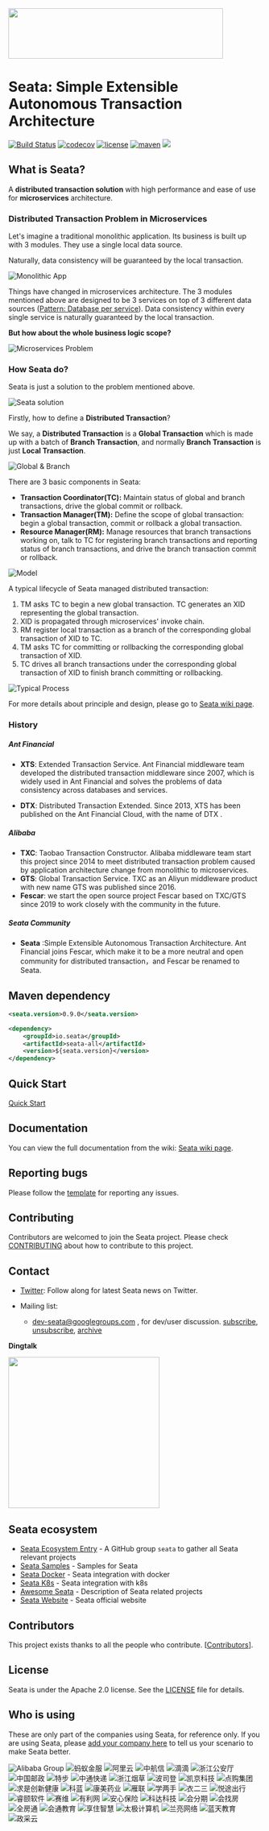 <img src="https://github.com/seata/seata-samples/blob/master/doc/img/seata.png"  height="100" width="426">

# Seata: Simple Extensible Autonomous Transaction Architecture

[![Build Status](https://travis-ci.org/seata/seata.svg?branch=develop)](https://travis-ci.org/seata/seata)
[![codecov](https://codecov.io/gh/seata/seata/branch/develop/graph/badge.svg)](https://codecov.io/gh/seata/seata)
[![license](https://img.shields.io/github/license/seata/seata.svg)](https://www.apache.org/licenses/LICENSE-2.0.html)
[![maven](https://img.shields.io/maven-central/v/io.seata/seata-parent.svg)](https://search.maven.org/search?q=io.seata)
[![](https://img.shields.io/twitter/follow/seataio.svg?label=Follow&style=social&logoWidth=0)](https://twitter.com/intent/follow?screen_name=seataio)


## What is Seata?

A **distributed transaction solution** with high performance and ease of use for **microservices** architecture.
### Distributed Transaction Problem in Microservices

Let's imagine a traditional monolithic application. Its business is built up with 3 modules. They use a single local data source.

Naturally, data consistency will be guaranteed by the local transaction.

![Monolithic App](https://cdn.nlark.com/lark/0/2018/png/18862/1545296770244-4cedf37e-9dc6-4fc0-a97f-f4240b9d8640.png) 

Things have changed in microservices architecture. The 3 modules mentioned above are designed to be 3 services on top of 3 different data sources ([Pattern: Database per service](http://microservices.io/patterns/data/database-per-service.html)). Data consistency within every single service is naturally guaranteed by the local transaction. 

**But how about the whole business logic scope?**

![Microservices Problem](https://cdn.nlark.com/lark/0/2018/png/18862/1545296781231-4029da9c-8803-43a4-ac2f-6c8b1e2ea448.png) 

### How Seata do?

Seata is just a solution to the problem mentioned above. 

![Seata solution](https://cdn.nlark.com/lark/0/2018/png/18862/1545296791074-3bce7bce-025e-45c3-9386-7b95135dade8.png)

Firstly, how to define a **Distributed Transaction**?

We say, a **Distributed Transaction** is a **Global Transaction** which is made up with a batch of **Branch Transaction**, and normally **Branch Transaction** is just **Local Transaction**.

![Global & Branch](https://cdn.nlark.com/lark/0/2018/png/18862/1545015454979-a18e16f6-ed41-44f1-9c7a-bd82c4d5ff99.png) 

There are 3 basic components in Seata: 

- **Transaction Coordinator(TC):** Maintain status of global and branch transactions, drive the global commit or rollback.
- **Transaction Manager(TM):** Define the scope of global transaction: begin a global transaction, commit or rollback a global transaction.
- **Resource Manager(RM):** Manage resources that branch transactions working on, talk to TC for registering branch transactions and reporting status of branch transactions, and drive the branch transaction commit or rollback.

![Model](https://cdn.nlark.com/lark/0/2018/png/18862/1545013915286-4a90f0df-5fda-41e1-91e0-2aa3d331c035.png) 

A typical lifecycle of Seata managed distributed transaction:

1. TM asks TC to begin a new global transaction. TC generates an XID representing the global transaction.
2. XID is propagated through microservices' invoke chain.
3. RM register local transaction as a branch of the corresponding global transaction of XID to TC. 
4. TM asks TC for committing or rollbacking the corresponding global transaction of XID.
5. TC drives all branch transactions under the corresponding global transaction of XID to finish branch committing or rollbacking.

![Typical Process](https://cdn.nlark.com/lark/0/2018/png/18862/1545296917881-26fabeb9-71fa-4f3e-8a7a-fc317d3389f4.png) 

For more details about principle and design, please go to [Seata wiki page](https://github.com/seata/seata/wiki). 

### History

##### Ant Financial

- **XTS**: Extended Transaction Service. Ant Financial middleware team developed the distributed transaction middleware since 2007, which is widely used in Ant Financial and solves the problems of data consistency across databases and services.

- **DTX**: Distributed Transaction Extended. Since 2013, XTS has been published on the Ant Financial Cloud, with the name of DTX .

##### Alibaba

- **TXC**: Taobao Transaction Constructor. Alibaba middleware team start this project since 2014 to meet distributed transaction problem caused by application architecture change from monolithic to microservices.
- **GTS**: Global Transaction Service. TXC as an Aliyun middleware product with new name GTS was published since 2016.
- **Fescar**: we start the open source project Fescar based on TXC/GTS since 2019 to work closely with the community in the future.


##### Seata Community

- **Seata** :Simple Extensible Autonomous Transaction Architecture. Ant Financial joins Fescar, which make it to be a more neutral and open community for distributed transaction，and Fescar be renamed to Seata.



## Maven dependency
```xml
<seata.version>0.9.0</seata.version>

<dependency>
    <groupId>io.seata</groupId>
    <artifactId>seata-all</artifactId>
    <version>${seata.version}</version>
</dependency>

```
## Quick Start

[Quick Start](https://github.com/seata/seata/wiki/Quick-Start)

## Documentation

You can view the full documentation from the wiki: [Seata wiki page](https://github.com/seata/seata/wiki).

## Reporting bugs

Please follow the [template](https://github.com/seata/seata/blob/develop/.github/ISSUE_TEMPLATE/BUG_REPORT.md) for reporting any issues.


## Contributing

Contributors are welcomed to join the Seata project. Please check [CONTRIBUTING](./CONTRIBUTING.md) about how to contribute to this project.


## Contact

* [Twitter](https://twitter.com/seataio): Follow along for latest Seata news on Twitter.

* Mailing list: 
  * dev-seata@googlegroups.com , for dev/user discussion. [subscribe](mailto:dev-seata+subscribe@googlegroups.com), [unsubscribe](mailto:dev-seata+unsubscribe@googlegroups.com), [archive](https://groups.google.com/forum/#!forum/dev-seata)
  
**Dingtalk**

<img src="https://upload-images.jianshu.io/upload_images/4420767-4e95b186a1a1bfba.png?imageMogr2/auto-orient/strip%7CimageView2/2/w/1240"  height="300" width="300">


## Seata ecosystem

* [Seata Ecosystem Entry](https://github.com/seata) - A GitHub group `seata` to gather all Seata relevant projects
* [Seata Samples](https://github.com/seata/seata-samples) - Samples for Seata
* [Seata Docker](https://github.com/seata/seata-docker) - Seata integration with docker
* [Seata K8s](https://github.com/seata/seata-k8s) - Seata integration with k8s
* [Awesome Seata](https://github.com/seata/awesome-seata) - Description of Seata related projects 
* [Seata Website](https://github.com/seata/seata.github.io) - Seata official website

## Contributors

This project exists thanks to all the people who contribute. [[Contributors](https://github.com/seata/seata/graphs/contributors)].

## License

Seata is under the Apache 2.0 license. See the [LICENSE](https://github.com/seata/seata/blob/master/LICENSE) file for details.

## Who is using

These are only part of the companies using Seata, for reference only. If you are using Seata, please [add your company 
here](https://github.com/seata/seata/issues/1246) to tell us your scenario to make Seata better.

![Alibaba Group](https://docs.alibabagroup.com/assets2/images/en/global/logo_header.png)
![蚂蚁金服](https://img.alicdn.com/tfs/TB1Du1couL2gK0jSZFmXXc7iXXa-250-120.jpg)
![阿里云](https://img.alicdn.com/tfs/TB1Ly5oS3HqK1RjSZFPXXcwapXa-238-54.png)
![中航信](http://www.travelsky.net/publish/main/images/logo.gif)
![滴滴](https://website.didiglobal.com/dist/media/logo-zh.a7abd90d.svg)
![浙江公安厅](https://img.alicdn.com/tfs/TB1ctCaoEY1gK0jSZFMXXaWcVXa-255-150.jpg)
![中国邮政](http://www.chinapost.com.cn/res/chinapostplan/structure/181041269.png)
![特步](https://www.xtep.com/images/logo.png)
![中通快递](https://www.zto.com/imgs/logo.png)
![浙江烟草](https://img.alicdn.com/tfs/TB1e7Wiovb2gK0jSZK9XXaEgFXa-1028-160.jpg)
![波司登](https://img.alicdn.com/tfs/TB1vVSjoAT2gK0jSZFkXXcIQFXa-314-170.jpg)
![凯京科技](https://img.alicdn.com/tfs/TB1j0dEop67gK0jSZPfXXahhFXa-400-208.jpg)
![点购集团](https://dgmall-1258058953.cos.ap-chengdu.myqcloud.com/img/logo_t.png)
![求是创新健康](http://www.truthai.cn/static/logo800.png)
![科蓝](https://img.alicdn.com/tfs/TB1DAedopY7gK0jSZKzXXaikpXa-312-142.jpg)
![康美药业](https://www.kanghehealth.com/images/logo.png)
![雁联](https://img.alicdn.com/tfs/TB1FKuioAY2gK0jSZFgXXc5OFXa-200-200.png)
![学两手](https://img.xue2shou.com/g-xue2shou/website/0.8.2/static/logo.png)
![衣二三](https://img.alicdn.com/tfs/TB1OCGioCf2gK0jSZFPXXXsopXa-500-179.jpg)
![悦途出行](http://yuetu365.com/uploads/allimg/20191016/d456dbbee0c54274a70d588af4ce6116.png)
![睿颐软件](http://ruiyicloud.com.cn/images/LOGO.png)
![赛维](http://www.savor.com.cn/common/img/logo.png)
![有利网](https://www.yooli.com/v2/local/img/common/logo.png?version=20191126190304)
![安心保险](https://query.95303.com/webins/images/logo.png)
![科达科技](https://img.alicdn.com/tfs/TB1JvOjouT2gK0jSZFvXXXnFXXa-386-146.jpg)
![会分期](https://img.alicdn.com/tfs/TB1yJyjopY7gK0jSZKzXXaikpXa-200-200.jpg)
![会找房](https://img.alicdn.com/tfs/TB1a81mouH2gK0jSZFEXXcqMpXa-200-200.jpg)
![全房通](https://img.alicdn.com/tfs/TB1Vz1loET1gK0jSZFhXXaAtVXa-200-200.jpg)
![会通教育](https://willclass.com/images/logo.png)
![享住智慧](http://image.xiangzhuzhihui.com/images/logo/logo_02.png)
![太极计算机](https://www.taiji.com.cn/TaijiCMS/r/cms/www/default/images/logo.png)
![兰亮网络](https://img.alicdn.com/tfs/TB1_miroq61gK0jSZFlXXXDKFXa-283-70.png)
![蓝天教育](https://img.alicdn.com/tfs/TB1CaSroAT2gK0jSZPcXXcKkpXa-492-176.jpg)
![政采云](https://img.alicdn.com/tfs/TB1is9ooBv0gK0jSZKbXXbK2FXa-440-158.jpg)


